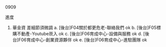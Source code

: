 0909

進度

1. 華金資 差細節須微調
   a. [後台]F04關於都更危老-聯絡我們 ok
   b. [後台]F05標購不動產-Youtube崁入 ok
   c. [後台]F06育成中心-設備與服務 ok
   d. [後台]F06育成中心-創業資源夥伴 ok
   e. [後台]F06育成中心-進駐團隊 ok

